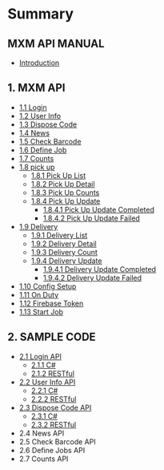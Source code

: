 # Summary

## MXM API MANUAL

* [Introduction](//README.md)

## 1. MXM API

* [1.1 Login](/mxm-api/login-api.md)
* [1.2 User Info](/mxm-api/user-info-api.md)
* [1.3 Dispose Code](/mxm-api/dispose-code-api.md)
* [1.4 News](/mxm-api/news-api.md)
* [1.5 Check Barcode](/mxm-api/check-barcode-api.md)
* [1.6 Define Job](/mxm-api/define-jobs-api.md)
* [1.7 Counts](/mxm-api/counts-api.md)
* [1.8 pick up](/mxm-api/pick-up.md)
  * [1.8.1 Pick Up List](mxm-api/pick-up/pick-up-list.md)
  * [1.8.2 Pick Up Detail](mxm-api/pick-up/pick-up-detail.md)
  * [1.8.3 Pick Up Counts](mxm-api/pick-up/pick-up-counts.md)
  * [1.8.4 Pick Up Update](mxm-api/pick-up/pick-up-update.md)
    * [1.8.4.1 Pick Up Update Completed](mxm-api/pick-up/pick-up-update/pick-up-update-completed.md)
    * [1.8.4.2 Pick Up Update Failed](mxm-api/pick-up/pick-up-update/pick-up-update-failed.md)
* [1.9 Delivery](mxm-api/delivery.md)
  * [1.9.1 Delivery List](mxm-api/delivery/delivery-list.md)
  * [1.9.2 Delivery Detail](mxm-api/delivery/delivery-detail.md)
  * [1.9.3 Delivery Count](mxm-api/delivery/delivery-count.md)
  * [1.9.4 Delivery  Update](mxm-api/delivery/delivery-update.md)
    * [1.9.4.1 Delivery Update Completed](mxm-api/delivery/delivery-update/1941-delivery-update-completed.md)
    * [1.9.4.2 Delivery Update Failed](mxm-api/delivery/delivery-update/delivery-update-failed.md)
* [1.10 Config Setup](mxm-api/110-config-setup.md)
* [1.11 On Duty](mxm-api/111-start-job.md)
* [1.12 Firebase Token](mxm-api/112-firebase-token.md)
* [1.13 Start Job](mxm-api/113-start-job.md)

## 2. SAMPLE CODE

* [2.1 Login API](2-sample-code/21-login-api.md)
  * [2.1.1 C\#](2-sample-code/21-login-api/c.md)
  * [2.1.2 RESTful](2-sample-code/21-login-api/212-restful.md)
* [2.2 User Info API](2-sample-code/22-user-info-api.md)
  * [2.2.1 C\#](2-sample-code/22-user-info-api/221-c.md)
  * [2.2.2 RESTful](2-sample-code/22-user-info-api/222-restful.md)
* [2.3 Dispose Code API](2-sample-code/23-dispose-code-api.md)
  * [2.3.1 C\#](2-sample-code/23-dispose-code-api/231-c.md)
  * [2.3.2 RESTful](2-sample-code/23-dispose-code-api/232-restful.md)
* 2.4 News API
* 2.5 Check Barcode API
* 2.6 Define Jobs API
* 2.7 Counts API

